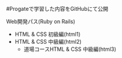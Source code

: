#Progateで学習した内容をGitHubにて公開

Web開発パス(Ruby on Rails) 
- HTML & CSS 初級編(html1)
- HTML & CSS 中級編(html2) 
  - 道場コースHTML & CSS 中級編(html3) 
